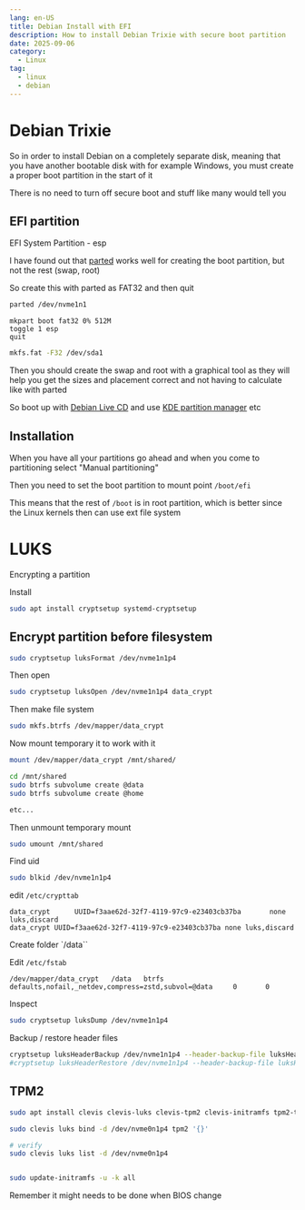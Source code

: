 ```yaml
---
lang: en-US
title: Debian Install with EFI
description: How to install Debian Trixie with secure boot partition
date: 2025-09-06
category:
  - Linux
tag:
  - linux
  - debian
---
```



# Debian Trixie

So in order to install Debian on a completely separate disk, meaning that you have another bootable disk with for example Windows, you must create a proper boot partition in the start of it

There is no need to turn off secure boot and stuff like many would tell you

## EFI partition

EFI System Partition - esp

I have found out that [parted](https://www.gnu.org/software/parted/) works well for creating the boot partition, but not the rest (swap, root)

So create this with parted as FAT32 and then quit

```sh
parted /dev/nvme1n1
```

```parted
mkpart boot fat32 0% 512M
toggle 1 esp
quit
```

```sh
mkfs.fat -F32 /dev/sda1
```

Then you should create the swap and root with a graphical tool as they will help you get the sizes and placement correct and not having to calculate like with parted

So boot up with [Debian Live CD](https://www.debian.org/CD/live/) and use [KDE partition manager](https://apps.kde.org/partitionmanager/) etc

## Installation

When you have all your partitions go ahead and when you come to partitioning select "Manual partitioning"

Then you need to set the boot partition to mount point `/boot/efi`

This means that the rest of `/boot` is in root partition, which is better since the Linux kernels then can use ext file system


# LUKS

Encrypting a partition

Install

```sh
sudo apt install cryptsetup systemd-cryptsetup
```

## Encrypt partition before filesystem

```sh
sudo cryptsetup luksFormat /dev/nvme1n1p4
```

Then open

```sh
sudo cryptsetup luksOpen /dev/nvme1n1p4 data_crypt
```

Then make file system

```sh
sudo mkfs.btrfs /dev/mapper/data_crypt
```

Now mount temporary it to work with it

```sh
mount /dev/mapper/data_crypt /mnt/shared/
```

```sh
cd /mnt/shared
sudo btrfs subvolume create @data
sudo btrfs subvolume create @home

etc...
```

Then unmount temporary mount 

```sh
sudo umount /mnt/shared
```

Find uid
```sh
sudo blkid /dev/nvme1n1p4
```

edit `/etc/crypttab`

```config
data_crypt      UUID=f3aae62d-32f7-4119-97c9-e23403cb37ba       none    luks,discard
data_crypt UUID=f3aae62d-32f7-4119-97c9-e23403cb37ba none luks,discard
```

Create folder `/data``

Edit `/etc/fstab`

```
/dev/mapper/data_crypt   /data   btrfs   defaults,nofail,_netdev,compress=zstd,subvol=@data     0       0
```


Inspect

```sh
sudo cryptsetup luksDump /dev/nvme1n1p4
```

Backup / restore header files
```sh
cryptsetup luksHeaderBackup /dev/nvme1n1p4 --header-backup-file luksHeader.bin
#cryptsetup luksHeaderRestore /dev/nvme1n1p4 --header-backup-file luksHeader.bin
```


## TPM2

```sh
sudo apt install clevis clevis-luks clevis-tpm2 clevis-initramfs tpm2-tools
```

```sh
sudo clevis luks bind -d /dev/nvme0n1p4 tpm2 '{}'

# verify
sudo clevis luks list -d /dev/nvme0n1p4


sudo update-initramfs -u -k all
```

Remember it might needs to be done when BIOS change